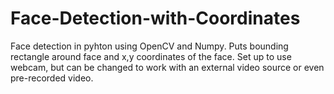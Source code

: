 # Face-Detection-with-Coordinates
Face detection in pyhton using OpenCV and Numpy. 
Puts bounding rectangle around face and x,y coordinates of the face. 
Set up to use webcam, but can be changed to work with an external video source or even pre-recorded video. 

